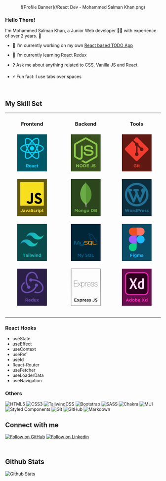 <div align="center">

![Profile Banner](/React Dev - Mohammed Salman Khan.png)

</div>

### <div align="left">Hello There!</div>

I'm Mohammed Salman Khan, a Junior Web developer 👨‍💻 with experience of over 2 years. 🚀


- 🔭 I’m currently working on my own [React based TODO App](https://github.com/webdevsk/react-todo-app)


- 🌱 I’m currently learning React Redux


- ❓ Ask me about anything related to CSS, Vanilla JS and React.


- ⚡ Fun fact: I use tabs over spaces

<br/>

## My Skill Set

<table>

<tr align="center">

<td valign="top" width="300">

### Frontend

<a href="https://reactjs.org/" target="_blank"><img style="margin-top: 8px" src="Assets/React.svg" alt="React" width="96px" /></a>

<a href="https://www.javascript.com/" target="_blank"><img style="margin-top: 8px" src="Assets/JavaScript.svg" alt="JavaScript" width="96px" /></a>

<a href="https://www.tailwindcss.com/" target="_blank"><img style="margin-top: 8px" src="Assets/Tailwind.svg" alt="Tailwind CSS" width="96px" /></a>

<a href="https://redux.js.org/" target="_blank"><img style="margin-top: 8px" src="Assets/Redux.svg" alt="Redux" width="96px" /></a>

<br/>

</td>

<td valign="top" width="300">

### Backend

<a href="https://nodejs.org/" target="_blank"><img style="margin-top: 8px" src="Assets/Node.svg" alt="Node.js" width="96px" /></a>


<a href="https://www.mongodb.com/" target="_blank"><img style="margin-top: 8px" src="Assets/Mongo.svg" alt="MongoDB" width="96px" /></a>

<a href="https://www.mysql.com/" target="_blank"><img style="margin-top: 8px" src="Assets/MySQL.svg" alt="MySQL" width="96px" /></a>

<a href="https://expressjs.com/" target="_blank"><img style="margin-top: 8px" src="Assets/Express.svg" alt="Express.js" width="96px" /></a>

<br/>

</td>

<td valign="top" width="300">

### Tools

<a href="https://github.com/" target="_blank"><img style="margin-top: 8px" src="Assets/Git.svg" alt="Git" width="96px" /></a>

<a href="https://wordpress.com/" target="_blank"><img style="margin-top: 8px" src="Assets/Wordpress.svg" alt="WordPress" width="96px" /></a>

<a href="https://www.figma.com/" target="_blank"><img style="margin-top: 8px" src="Assets/Figma.svg" alt="Figma" width="96px" /></a>

<a href="https://www.adobe.com/in/products/xd.html" target="_blank"><img style="margin-top: 8px" src="Assets/Xd.svg" alt="Adobe XD" width="96px" /></a>

<br/>

</td>

</tr>

</table>

<div align="left">

### React Hooks

* useState
* useEffect
* useContext
* useRef
* useId
* React-Router
* useFetcher
* useLoaderData
* useNavigation

</div>

### Others

<!-- These are reference links. Links can be found at the end of the document -->
<!-- https://riptutorial.com/markdown/example/2215/reference-link -->

![HTML5][HTML5]
![CSS3][CSS3]
![TailwindCSS][TailwindCSS]
![Bootstrap][Bootstrap]
![SASS][SASS]
![Chakra]
![MUI][MUI]
![Styled Components][Styled Components]
![Git][Git]
![GitHub][GitHub]
![Markdown][Markdown]

## Connect with me

[![Follow on GitHub][GitHub]][GitHubLink]
[![Follow on Linkedin][Linkedin]][LinkedinLink]

<br/>

## Github Stats

![Github Stats](https://github-readme-stats.vercel.app/api?username=webdevsk&show_icons=true&count_private=true&hide_border=false&theme=transparent)





<!-- Links -->
[HTML5]: https://img.shields.io/badge/html5-%23E34F26.svg?style=for-the-badge&logo=html5&logoColor=white

[CSS3]: https://img.shields.io/badge/css3-%231572B6.svg?style=for-the-badge&logo=css3&logoColor=white

[TailwindCSS]: https://img.shields.io/badge/tailwindcss-%2338B2AC.svg?style=for-the-badge&logo=tailwind-css&logoColor=white

[Bootstrap]: https://img.shields.io/badge/bootstrap-%238511FA.svg?style=for-the-badge&logo=bootstrap&logoColor=white

[SASS]: https://img.shields.io/badge/SASS-hotpink.svg?style=for-the-badge&logo=SASS&logoColor=white

[Chakra]: https://img.shields.io/badge/chakra-%234ED1C5.svg?style=for-the-badge&logo=chakraui&logoColor=white

[MUI]: https://img.shields.io/badge/MUI-%230081CB.svg?style=for-the-badge&logo=mui&logoColor=white

[Styled Components]: https://img.shields.io/badge/styled--components-DB7093?style=for-the-badge&logo=styled-components&logoColor=white

[Git]: https://img.shields.io/badge/git-%23F05033.svg?style=for-the-badge&logo=git&logoColor=white

[GitHub]: https://img.shields.io/badge/github-%23121011.svg?style=for-the-badge&logo=github&logoColor=white

[Markdown]: https://img.shields.io/badge/markdown-%23000000.svg?style=for-the-badge&logo=markdown&logoColor=white

[Linkedin]: https://img.shields.io/badge/linkedin-%231E77B5.svg?&style=for-the-badge&logo=linkedin&logoColor=white

[LinkedinLink]: https://linkedin.com/in/webdevsk

[GithubLink]: https://linkedin.com/in/webdevsk
